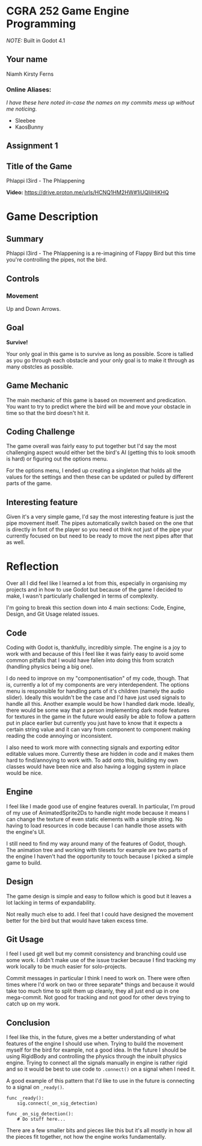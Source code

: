 # CGRA 252 Game Engine Programming
*NOTE:* Built in Godot 4.1

## Your name
Niamh Kirsty Ferns

### Online Aliases:
*I have these here noted in-case the names on my commits mess up without me noticing.*
- Sleebee
- KaosBunny

## Assignment 1
## Title of the Game
Phlappi I3ird - The Phlappening

**Video:** https://drive.proton.me/urls/HCNQ1HM2HW#1iUQljlHiKHQ

# Game Description
## Summary
Phlappi I3ird - The Phlappening is a re-imagining of Flappy Bird but this time you're controlling the pipes, not the bird.


## Controls
### Movement
Up and Down Arrows.

## Goal
**Survive!**

Your only goal in this game is to survive as long as possible. Score is tallied as you go through each obstacle and your only goal is to make it through as many obstcles as possible.

## Game Mechanic
The main mechanic of this game is based on movement and predication. You want to try to predict where the bird will be and move your obstacle in time so that the bird doesn't hit it.

## Coding Challenge
The game overall was fairly easy to put together but I'd say the most challenging aspect would either bet the bird's AI (getting this to look smooth is hard) or figuring out the options menu.

For the options menu, I ended up creating a singleton that holds all the values for the settings and then these can be updated or pulled by different parts of the game.

## Interesting feature
Given it's a very simple game, I'd say the most interesting feature is just the pipe movement itself. The pipes automatically switch based on the one that is directly in font of the player so you need ot think not just of the pipe your currently focused on but need to be ready to move the next pipes after that as well.

# Reflection
Over all I did feel like I learned a lot from this, especially in organising my projects and in how to use Godot but because of the game I decided to make, I wasn't particularly challenged in terms of complexity.

I'm going to break this section down into 4 main sections: Code, Engine, Design, and Git Usage related issues.

## Code
Coding with Godot is, thankfully, incredibly simple. The engine is a joy to work with and because of this I feel like it was fairly easy to avoid some common pitfalls that I would have fallen into doing this from scratch (handling physics being a big one).

I do need to improve on my "componentisation" of my code, though. That is, currently a lot of my components are very interdependent. The options menu is responsible for handling parts of it's children (namely the audio slider). Ideally this wouldn't be the case and I'd have just used signals to handle all this. Another example would be how I handled dark mode. Ideally, there would be some way that a person implementing dark mode features for textures in the game in the future would easily be able to follow a pattern put in place earlier but currently you just have to know that it expects a certain string value and it can vary from component to component making reading the code annoying or inconsistent.

I also need to work more with connecting signals and exporting editor editable values more. Currently these are hidden in code and it makes them hard to find/annoying to work with. To add onto this, building my own classes would have been nice and also having a logging system in place would be nice.

## Engine
I feel like I made good use of engine features overall. In particular, I'm proud of my use of AnimatedSprite2Ds to handle night mode because it means I can change the texture of even static elements with a simple string. No having to load resources in code because I can handle those assets with the engine's UI.

I still need to find my way around many of the features of Godot, though. The animation tree and working with tilesets for example are two parts of the engine I haven't had the opportunity to touch because I picked a simple game to build.

## Design
The game design is simple and easy to follow which is good but it leaves a lot lacking in terms of expandability.

Not really much else to add. I feel that I could have designed the movement better for the bird but that would have taken excess time.

## Git Usage
I feel I used git well but my commit consistency and branching could use some work. I didn't make use of the issue tracker because I find tracking my work locally to be much easier for solo-projects. 

Commit messages in particular I think I need to work on. There were often times where I'd work on two or three separate* things and because it would take too much time to split them up cleanly, they all just end up in one mega-commit. Not good for tracking and not good for other devs trying to catch up on my work.

## Conclusion
I feel like this, in the future, gives me a better understanding of what features of the engine I should use when. Trying to build the movement myself for the bird for example, not a good idea. In the future I should be using RigidBody and controlling the physics through the inbuilt physics engine. Trying to connect all the signals manually in engine is rather rigid and so it would be best to use code to `.connect()` on a signal when I need it.

A good example of this pattern that I'd like to use in the future is connecting to a signal on `_ready()`.

```gdscript
func _ready():
    sig.connect(_on_sig_detection)

func _on_sig_detection():
    # Do stuff here...
```

There are a few smaller bits and pieces like this but it's all mostly in how all the pieces fit together, not how the engine works fundamentally.
